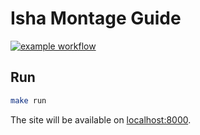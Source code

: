 # Isha Montage Guide

[![example workflow](https://github.com/AlexFreik/isha-montage/actions/workflows/deploy-gh-pages.yml/badge.svg)](https://alexfreik.github.io/isha-montage/)

## Run

```zsh
make run
```

The site will be available on [localhost:8000](http://localhost:8000).
